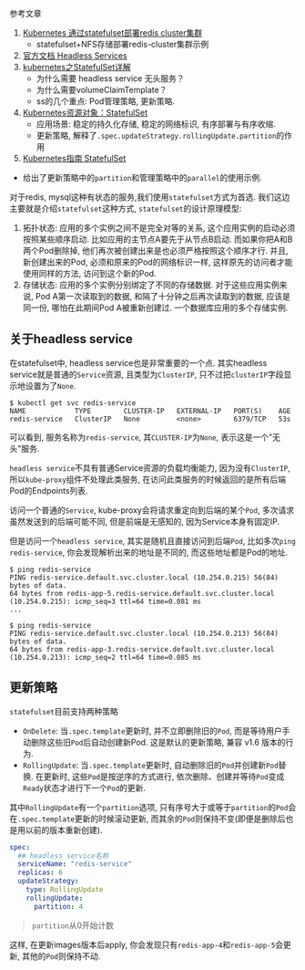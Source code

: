 参考文章

1. [Kubernetes 通过statefulset部署redis cluster集群](https://www.cnblogs.com/kuku0223/p/10906003.html)
    - statefulset+NFS存储部署redis-cluster集群示例
2. [官方文档 Headless Services](https://kubernetes.io/docs/concepts/services-networking/service/#headless-services)
3. [kubernetes之StatefulSet详解](https://blog.51cto.com/newfly/2140004)
    - 为什么需要 headless service 无头服务？
    - 为什么需要volumeClaimTemplate？
    - ss的几个重点: Pod管理策略, 更新策略.
4. [Kubernetes资源对象：StatefulSet](https://blog.csdn.net/fly910905/article/details/102092570)
    - 应用场景: 稳定的持久化存储, 稳定的网络标识, 有序部署与有序收缩.
    - 更新策略, 解释了`.spec.updateStrategy.rollingUpdate.partition`的作用
5. [Kubernetes指南 StatefulSet](https://feisky.gitbooks.io/kubernetes/concepts/statefulset.html)
  - 给出了更新策略中的`partition`和管理策略中的`parallel`的使用示例.

对于redis, mysql这种有状态的服务,我们使用`statefulset`方式为首选. 我们这边主要就是介绍`statefulset`这种方式, `statefulset`的设计原理模型:

1. 拓扑状态: 应用的多个实例之间不是完全对等的关系, 这个应用实例的启动必须按照某些顺序启动. 比如应用的主节点A要先于从节点B启动. 而如果你把A和B两个Pod删除掉, 他们再次被创建出来是也必须严格按照这个顺序才行. 并且, 新创建出来的Pod, 必须和原来的Pod的网络标识一样, 这样原先的访问者才能使用同样的方法, 访问到这个新的Pod. 
2. 存储状态: 应用的多个实例分别绑定了不同的存储数据. 对于这些应用实例来说, Pod A第一次读取到的数据, 和隔了十分钟之后再次读取到的数据, 应该是同一份, 哪怕在此期间Pod A被重新创建过. 一个数据库应用的多个存储实例.

## 关于headless service

在statefulset中, headless service也是非常重要的一个点. 其实headless service就是普通的`Service`资源, 且类型为`ClusterIP`, 只不过把`clusterIP`字段显示地设置为了`None`. 

```
$ kubectl get svc redis-service
NAME            TYPE        CLUSTER-IP   EXTERNAL-IP   PORT(S)    AGE
redis-service   ClusterIP   None         <none>        6379/TCP   53s
```

可以看到, 服务名称为`redis-service`, 其`CLUSTER-IP`为`None`, 表示这是一个"无头"服务.

`headless service`不具有普通Service资源的负载均衡能力, 因为没有`ClusterIP`, 所以`kube-proxy`组件不处理此类服务, 在访问此类服务的时候返回的是所有后端Pod的Endpoints列表.

访问一个普通的`Service`, kube-proxy会将请求重定向到后端的某个`Pod`, 多次请求虽然发送到的后端可能不同, 但是前端是无感知的, 因为Service本身有固定IP.

但是访问一个`headless service`, 其实是随机且直接访问到后端`Pod`, 比如多次`ping redis-service`, 你会发现解析出来的地址是不同的, 而这些地址都是Pod的地址.

```
$ ping redis-service
PING redis-service.default.svc.cluster.local (10.254.0.215) 56(84) bytes of data.
64 bytes from redis-app-5.redis-service.default.svc.cluster.local (10.254.0.215): icmp_seq=3 ttl=64 time=0.081 ms
...

$ ping redis-service
PING redis-service.default.svc.cluster.local (10.254.0.213) 56(84) bytes of data.
64 bytes from redis-app-3.redis-service.default.svc.cluster.local (10.254.0.213): icmp_seq=2 ttl=64 time=0.085 ms
```

## 更新策略

`statefulset`目前支持两种策略

- `OnDelete`: 当`.spec.template`更新时, 并不立即删除旧的`Pod`, 而是等待用户手动删除这些旧`Pod`后自动创建新Pod. 这是默认的更新策略, 兼容 v1.6 版本的行为.
- `RollingUpdate`: 当`.spec.template`更新时, 自动删除旧的`Pod`并创建新`Pod`替换. 在更新时, 这些`Pod`是按逆序的方式进行, 依次删除、创建并等待`Pod`变成`Ready`状态才进行下一个`Pod`的更新. 

其中`RollingUpdate`有一个`partition`选项, 只有序号大于或等于`partition`的`Pod`会在`.spec.template`更新的时候滚动更新, 而其余的`Pod`则保持不变(即便是删除后也是用以前的版本重新创建).

```yaml
spec:
  ## headless service名称
  serviceName: "redis-service"
  replicas: 6
  updateStrategy:
    type: RollingUpdate
    rollingUpdate:
      partition: 4
```

> `partition`从0开始计数

这样, 在更新images版本后apply, 你会发现只有`redis-app-4`和`redis-app-5`会更新, 其他的`Pod`则保持不动.

